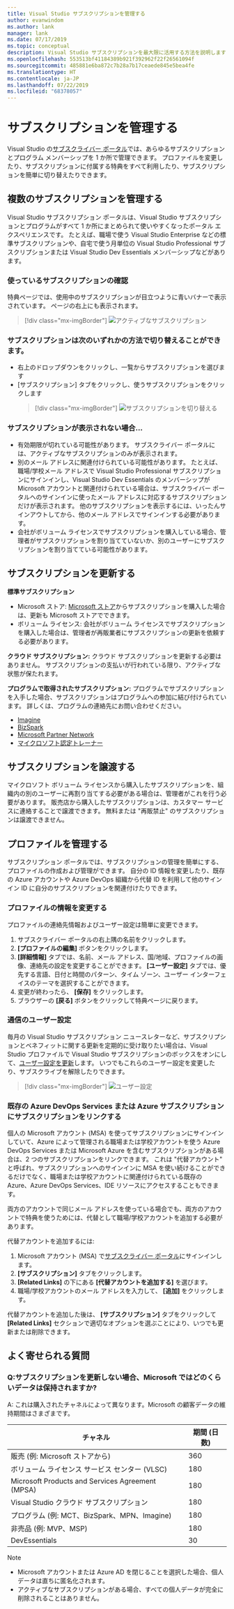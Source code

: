 ```yaml
---
title: Visual Studio サブスクリプションを管理する
author: evanwindom
ms.author: lank
manager: lank
ms.date: 07/17/2019
ms.topic: conceptual
description: Visual Studio サブスクリプションを最大限に活用する方法を説明します
ms.openlocfilehash: 553513bf41184389b921f392962f22f26561094f
ms.sourcegitcommit: 485881e6ba872c7b28a7b17ceaede845e5bea4fe
ms.translationtype: HT
ms.contentlocale: ja-JP
ms.lasthandoff: 07/22/2019
ms.locfileid: "68378057"
---
```

# <a name="managing-subscriptions"></a>サブスクリプションを管理する

Visual Studio の[サブスクライバー ポータル](https://my.visualstudio.com)では、あらゆるサブスクリプションとプログラム メンバーシップを 1 か所で管理できます。 プロファイルを変更したり、サブスクリプションに付属する特典をすべて利用したり、サブスクリプションを簡単に切り替えたりできます。

## <a name="managing-multiple-subscriptions"></a>複数のサブスクリプションを管理する

Visual Studio サブスクリプション ポータルは、Visual Studio サブスクリプションとプログラムがすべて 1 か所にまとめられて使いやすくなったポータル エクスペリエンスです。 たとえば、職場で使う Visual Studio Enterprise などの標準サブスクリプションや、自宅で使う月単位の Visual Studio Professional サブスクリプションまたは Visual Studio Dev Essentials メンバーシップなどがあります。

### <a name="which-subscription-am-i-using"></a>使っているサブスクリプションの確認

特典ページでは、使用中のサブスクリプションが目立つように青いバナーで表示されています。 ページの右上にも表示されます。
> [!div class="mx-imgBorder"]
> ![アクティブなサブスクリプション](_img/manage-vs-subscriptions/current-subscription-cropped.png)

### <a name="to-switch-between-subscriptions-you-can"></a>サブスクリプションは次のいずれかの方法で切り替えることができます。

- 右上のドロップダウンをクリックし、一覧からサブスクリプションを選びます
- [サブスクリプション] タブをクリックし、使うサブスクリプションをクリックします
  > [!div class="mx-imgBorder"]
  > ![サブスクリプションを切り替える](_img/manage-vs-subscriptions/change-subscription-resized.png)

### <a name="if-your-subscription-is-not-visible"></a>サブスクリプションが表示されない場合...

- 有効期限が切れている可能性があります。 サブスクライバー ポータルには、アクティブなサブスクリプションのみが表示されます。
- 別のメール アドレスに関連付けられている可能性があります。 たとえば、職場/学校メール アドレスで Visual Studio Professional サブスクリプションにサインインし、Visual Studio Dev Essentials のメンバーシップが Microsoft アカウントと関連付けられている場合は、サブスクライバー ポータルへのサインインに使ったメール アドレスに対応するサブスクリプションだけが表示されます。 他のサブスクリプションを表示するには、いったんサインアウトしてから、他のメール アドレスでサインインする必要があります。
- 会社がボリューム ライセンスでサブスクリプションを購入している場合、管理者がサブスクリプションを割り当てていないか、別のユーザーにサブスクリプションを割り当てている可能性があります。

## <a name="renewing-my-subscriptions"></a>サブスクリプションを更新する

**標準サブスクリプション**
- Microsoft ストア: [Microsoft ストア](http://www.microsoft.com/store)からサブスクリプションを購入した場合は、更新も Microsoft ストアでできます。
- ボリューム ライセンス: 会社がボリューム ライセンスでサブスクリプションを購入した場合は、管理者が再販業者にサブスクリプションの更新を依頼する必要があります。

**クラウド サブスクリプション:** クラウド サブスクリプションを更新する必要はありません。 サブスクリプションの支払いが行われている限り、アクティブな状態が保たれます。

**プログラムで取得されたサブスクリプション:** プログラムでサブスクリプションを入手した場合、サブスクリプションはプログラムへの参加に結び付けられています。 詳しくは、プログラムの連絡先にお問い合わせください。

- [Imagine](https://imagine.microsoft.com/about)
- [BizSpark](https://bizspark.microsoft.com/About/Offers)
- [Microsoft Partner Network](https://partner.microsoft.com)
- [マイクロソフト認定トレーナー](https://www.microsoft.com/learning/mct-certification.aspx)

## <a name="transferring-subscriptions"></a>サブスクリプションを譲渡する

マイクロソフト ボリューム ライセンスから購入したサブスクリプションを、組織内の別のユーザーに再割り当てする必要がある場合は、管理者がこれを行う必要があります。
販売店から購入したサブスクリプションは、カスタマー サービスに連絡することで譲渡できます。 無料または "再販禁止" のサブスクリプションは譲渡できません。

## <a name="managing-my-profile"></a>プロファイルを管理する

サブスクリプション ポータルでは、サブスクリプションの管理を簡単にする、プロファイルの作成および管理ができます。 自分の ID 情報を変更したり、既存の Azure アカウントや Azure DevOps 組織から代替 ID を利用して他のサインイン ID に自分のサブスクリプションを関連付けたりできます。

### <a name="changing-profile-information"></a>プロファイルの情報を変更する

プロファイルの連絡先情報およびユーザー設定は簡単に変更できます。

1. サブスクライバー ポータルの右上隅の名前をクリックします。
2. **[プロファイルの編集]** ボタンをクリックします。
3. **[詳細情報]** タブでは、名前、メール アドレス、国/地域、プロファイルの画像、連絡先の設定を変更することができます。 **[ユーザー設定]** タブでは、優先する言語、日付と時間のパターン、タイム ゾーン、ユーザー インターフェイスのテーマを選択することができます。
4. 変更が終わったら、 **[保存]** をクリックします。
5. ブラウザーの **[戻る]** ボタンをクリックして特典ページに戻ります。


### <a name="setting-communications-preferences"></a>通信のユーザー設定
毎月の Visual Studio サブスクリプション ニュースレターなど、サブスクリプションとベネフィットに関する更新を定期的に受け取りたい場合は、Visual Studio プロファイルで Visual Studio サブスクリプションのボックスをオンにして、[ユーザー設定を更新](https://app.vsaex.visualstudio.com/me?workflowID=devprogram&tab=edit)します。 いつでもこれらのユーザー設定を変更したり、サブスクライブを解除したりできます。 

   > [!div class="mx-imgBorder"]
   > ![ユーザー設定](_img/manage-vs-subscriptions/change-prefs.png)
   
### <a name="linking-my-subscription-to-existing-azure-devops-services-or-azure-subscriptions"></a>既存の Azure DevOps Services または Azure サブスクリプションにサブスクリプションをリンクする
個人の Microsoft アカウント (MSA) を使ってサブスクリプションにサインインしていて、Azure によって管理される職場または学校アカウントを使う Azure DevOps Services または Microsoft Azure を含むサブスクリプションがある場合は、2 つのサブスクリプションをリンクできます。 これは "代替アカウント" と呼ばれ、サブスクリプションへのサインインに MSA を使い続けることができるだけでなく、職場または学校アカウントに関連付けられている既存の Azure、Azure DevOps Services、IDE リソースにアクセスすることもできます。

両方のアカウントで同じメール アドレスを使っている場合でも、両方のアカウントで特典を使うためには、代替として職場/学校アカウントを追加する必要があります。

代替アカウントを追加するには:

1. Microsoft アカウント (MSA) で[サブスクライバー ポータル](https://my.visualstudio.com?wt.mc_id=o~msft~docs)にサインインします。
2. **[サブスクリプション]** タブをクリックします。
3. **[Related Links]** の下にある **[代替アカウントを追加する]** を選びます。
4. 職場/学校アカウントのメール アドレスを入力して、 **[追加]** をクリックします。

代替アカウントを追加した後は、 **[サブスクリプション]** タブをクリックして **[Related Links]** セクションで適切なオプションを選ぶことにより、いつでも更新または削除できます。

## <a name="frequently-asked-questions"></a>よく寄せられる質問

### <a name="q-if-i-do-not-renew-my-subscription-how-long-will-microsoft-keep-my-data"></a>Q:サブスクリプションを更新しない場合、Microsoft ではどのくらいデータは保持されますか?
A: これは購入されたチャネルによって異なります。Microsoft の顧客データの維持期間はさまざまです。

| チャネル                                                | 期間 (日数) |
|--------------------------------------------------------|-----------------|
|    販売 (例: Microsoft ストアから)               |    360          |
|    ボリューム ライセンス サービス センター (VLSC)              |    180          |
|    Microsoft Products and Services Agreement (MPSA)    |    180          |
|    Visual Studio クラウド サブスクリプション                   |    180          |
|    プログラム (例: MCT、BizSpark、MPN、Imagine)          |    180          |
|    非売品 (例: MVP、MSP)                      |    180          |
|    DevEssentials                                       |    30           |

> [!NOTE]
> - Microsoft アカウントまたは Azure AD を閉じることを選択した場合、個人データは直ちに匿名化されます。
> - アクティブなサブスクリプションがある場合、すべての個人データが完全に削除されることはありません。
